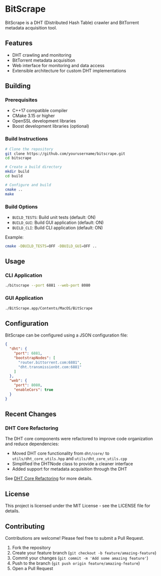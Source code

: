 # BitScrape

BitScrape is a DHT (Distributed Hash Table) crawler and BitTorrent metadata acquisition tool.

## Features

- DHT crawling and monitoring
- BitTorrent metadata acquisition
- Web interface for monitoring and data access
- Extensible architecture for custom DHT implementations

## Building

### Prerequisites

- C++17 compatible compiler
- CMake 3.15 or higher
- OpenSSL development libraries
- Boost development libraries (optional)

### Build Instructions

```bash
# Clone the repository
git clone https://github.com/yourusername/bitscrape.git
cd bitscrape

# Create a build directory
mkdir build
cd build

# Configure and build
cmake ..
make
```

### Build Options

- `BUILD_TESTS`: Build unit tests (default: ON)
- `BUILD_GUI`: Build GUI application (default: ON)
- `BUILD_CLI`: Build CLI application (default: ON)

Example:

```bash
cmake -DBUILD_TESTS=OFF -DBUILD_GUI=OFF ..
```

## Usage

### CLI Application

```bash
./bitscrape --port 6881 --web-port 8080
```

### GUI Application

```bash
./BitScrape.app/Contents/MacOS/BitScrape
```

## Configuration

BitScrape can be configured using a JSON configuration file:

```json
{
  "dht": {
    "port": 6881,
    "bootstrapNodes": [
      "router.bittorrent.com:6881",
      "dht.transmissionbt.com:6881"
    ]
  },
  "web": {
    "port": 8080,
    "enableCors": true
  }
}
```

## Recent Changes

### DHT Core Refactoring

The DHT core components were refactored to improve code organization and reduce dependencies:

- Moved DHT core functionality from `dht/core/` to `utils/dht_core_utils.hpp` and `utils/dht_core_utils.cpp`
- Simplified the DHTNode class to provide a cleaner interface
- Added support for metadata acquisition through the DHT

See [DHT Core Refactoring](docs/changes/dht_core_refactoring.md) for more details.

## License

This project is licensed under the MIT License - see the LICENSE file for details.

## Contributing

Contributions are welcome! Please feel free to submit a Pull Request.

1. Fork the repository
2. Create your feature branch (`git checkout -b feature/amazing-feature`)
3. Commit your changes (`git commit -m 'Add some amazing feature'`)
4. Push to the branch (`git push origin feature/amazing-feature`)
5. Open a Pull Request
